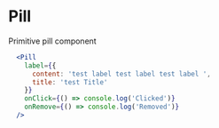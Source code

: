 # Pill

Primitive pill component

```.jsx
  <Pill
    label={{
      content: 'test label test label test label ',
      title: 'test Title'
    }}
    onClick={() => console.log('Clicked')}
    onRemove={() => console.log('Removed')}
  />
```
